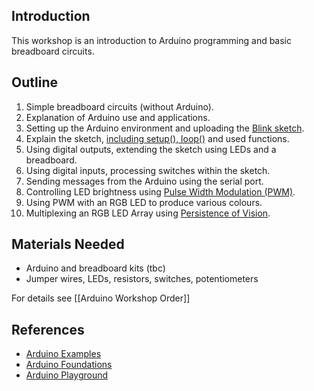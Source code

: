 ## Introduction

This workshop is an introduction to Arduino programming and basic breadboard circuits.

## Outline

1. Simple breadboard circuits (without Arduino).
1. Explanation of Arduino use and applications.
1. Setting up the Arduino environment and uploading the [Blink sketch](http://arduino.cc/en/Tutorial/Blink).
1. Explain the sketch, [including setup(), loop()](http://arduino.cc/en/Tutorial/BareMinimum) and used functions.
1. Using digital outputs, extending the sketch using LEDs and a breadboard.
1. Using digital inputs, processing switches within the sketch.
1. Sending messages from the Arduino using the serial port.
1. Controlling LED brightness using [Pulse Width Modulation (PWM)](http://en.wikipedia.org/wiki/Pulse-width_modulation).
1. Using PWM with an RGB LED to produce various colours.
1. Multiplexing an RGB LED Array using [Persistence of Vision](http://en.wikipedia.org/wiki/Persistence_of_vision).

## Materials Needed

* Arduino and breadboard kits (tbc)
* Jumper wires, LEDs, resistors, switches, potentiometers

For details see [[Arduino Workshop Order]]

## References

* [Arduino Examples](http://arduino.cc/en/Tutorial/HomePage)
* [Arduino Foundations](http://arduino.cc/en/Tutorial/Foundations)
* [Arduino Playground](http://playground.arduino.cc)